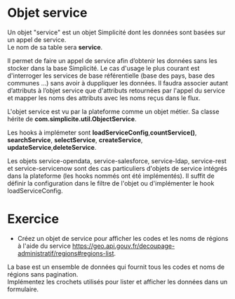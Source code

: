 Objet service	
====================

Un objet "service" est un objet Simplicité dont les données sont basées sur un appel de service.   
Le nom de sa table sera **service**.  

Il permet de faire un appel de service afin d’obtenir les données sans les stocker dans la base Simplicité.
Le cas d'usage le plus courant est d'interroger les services de base référentielle (base des pays, base des communes ...) sans avoir à duppliquer les données. 
Il faudra associer autant d’attributs à l’objet service que d'attributs retournées par l'appel du service et mapper les noms des attributs avec les noms reçus dans le flux.  

L'objet service est vu par la plateforme comme un objet métier.
Sa classe hérite de **com.simplicite.util.ObjectService**.

Les hooks à implémeter sont **loadServiceConfig**,**countService()**, **searchService**, **selectService**, **createService**, **updateService**,**deleteService**.

<div class="information">Les objets service-opendata, service-salesforce, service-ldap, service-rest et service-servicenow sont des cas particuliers d'objets de service intégrés dans la plateforme (les hooks nommés ont été implémentés). Il suffit de définir la configuration dans le filtre de l'objet ou d'implémenter le hook loadServiceConfig.</div>


Exercice
====================

- Créez un objet de service pour afficher les codes et les noms de régions à l'aide du service https://geo.api.gouv.fr/decoupage-administratif/regions#regions-list.  

La base est un ensemble de données qui fournit tous les codes et noms de régions sans pagination.  
Implémentez les crochets utilisés pour lister et afficher les données dans un formulaire.